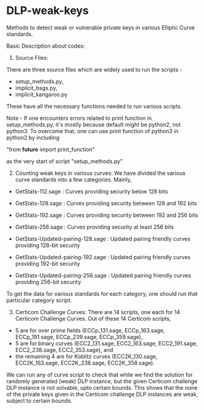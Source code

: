 # DLP-weak-keys

Methods to detect weak or vulnerable private keys in various Elliptic Curve standards.

Basic Description about codes:

1) Source Files:

There are three source files which are widely used to run the scripts - 
- setup_methods.py,
- implicit_bsgs.py, 
- implicit_kangaroo.py

These have all the necessary functions needed to run various scripts.

Note - If one encounters errors related to print function in setup_methods.py, it's mostly because default might be python2, not python3. To overcome that, one can use print function of python3 in python2 by including 

  "from __future__ import print_function" 
  
as the very start of script "setup_methods.py"


2) Counting weak keys in various curves:
We have divided the various curve standards into a few categories. Mainly,

- GetStats-112.sage : Curves providing security below 128 bits 

- GetStats-128.sage : Curves providing security between 128 and 192 bits

- GetStats-192.sage : Curves providing security between 192 and 256 bits

- GetStats-256.sage : Curves providing security at least 256 bits

- GetStats-Updated-pairing-128.sage : Updated pairing friendly curves providing 128-bit security

- GetStats-Updated-pairing-192.sage : Updated pairing friendly curves providing 192-bit security

- GetStats-Updated-pairing-256.sage : Updated pairing friendly curves providing 256-bit security


To get the data for various standards for each category, one should run that particular category script. 

3) Certicom Challenge Curves:
There are 14 scripts, one each for 14 Certicom Challenge Curves. Out of these 14 Certicom scripts, 

- 5 are for over prime fields (ECCp_131.sage, ECCp_163.sage, ECCp_191.sage, ECCp_239.sage, ECCp_359.sage), 
- 5 are for binary curves (ECC2_131.sage, ECC2_163.sage, ECC2_191.sage, ECC2_238.sage, ECC2_353.sage), and 
- the remaining 4 are for Koblitz curves  (ECC2K_130.sage, ECC2K_163.sage, ECC2K_238.sage, ECC2K_358.sage).

We can run any of curve script to check that while we find the solution for randomly generated (weak) DLP instance, but the given Certicom challenge DLP instance is not solvable, upto certain bounds. This shows that the none of the private keys given in the Certicom challenge DLP instances are weak, subject to certain bounds.
